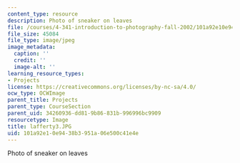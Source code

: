 ```yaml
---
content_type: resource
description: Photo of sneaker on leaves
file: /courses/4-341-introduction-to-photography-fall-2002/101a92e10e9438b3951a06e500c41e4e_lafferty3.JPG
file_size: 45084
file_type: image/jpeg
image_metadata:
  caption: ''
  credit: ''
  image-alt: ''
learning_resource_types:
- Projects
license: https://creativecommons.org/licenses/by-nc-sa/4.0/
ocw_type: OCWImage
parent_title: Projects
parent_type: CourseSection
parent_uid: 34260936-dd81-9b86-831b-996996bc9909
resourcetype: Image
title: lafferty3.JPG
uid: 101a92e1-0e94-38b3-951a-06e500c41e4e
---
```

Photo of sneaker on leaves